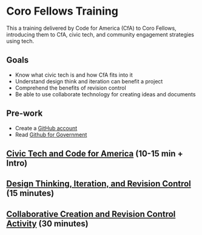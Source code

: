 # Coro Fellows Training

This a training delivered by Code for America (CfA) to Coro Fellows, introducing them to CfA, civic tech, and community engagement strategies using tech.

## Goals

- Know what civic tech is and how CfA fits into it
- Understand design think and iteration can benefit a project
- Comprehend the benefits of revision control
- Be able to use collaborate technology for creating ideas and documents 

## Pre-work

- Create a [GitHub account](http://github.com/join)
- Read [Github for Government](https://github.com/blog/1657-introducing-government-github-com)

## [Civic Tech and Code for America](CfAAndCivicTech.md) (10-15 min + Intro)

## [Design Thinking, Iteration, and Revision Control](DesignThinkingAndIteration.md) (15 minutes)

## [Collaborative Creation and Revision Control Activity](CollaborationAndRevisionControl.md) (30 minutes)
